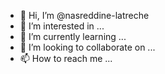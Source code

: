 - 👋 Hi, I’m @nasreddine-latreche
- 👀 I’m interested in ...
- 🌱 I’m currently learning ...
- 💞️ I’m looking to collaborate on ...
- 📫 How to reach me ...

<!---
nasreddine-latreche/nasreddine-latreche is a ✨ special ✨ repository because its `README.md` (this file) appears on your GitHub profile.
You can click the Preview link to take a look at your changes.
--->

